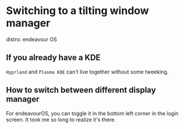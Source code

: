 # Switching to a tilting window manager
distro: endeavour OS

## If you already have a KDE
`Hyprland` and `Plasma KDE` can't live together without some tweeking. 

## How to switch between different display manager
For endeavourOS, you can toggle it in the bottom left corner in the login screen. It took me so long to realize it's there. 
